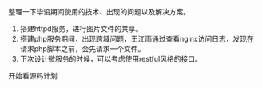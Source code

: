 整理一下毕设期间使用的技术、出现的问题以及解决方案。



1. 搭建httpd服务，进行图片文件的共享。
2. 搭建php服务期间，出现跨域问题，王江雨通过查看nginx访问日志，发现在请求php脚本之前，会先请求一个文件。
3. 下次设计微服务的时候，可以考虑使用restful风格的接口。





开始看源码计划



